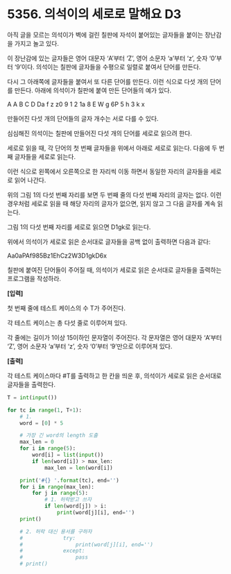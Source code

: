 # 5356. 의석이의 세로로 말해요 **D3**



아직 글을 모르는 의석이가 벽에 걸린 칠판에 자석이 붙어있는 글자들을 붙이는 장난감을 가지고 놀고 있다.

이 장난감에 있는 글자들은 영어 대문자 ‘A’부터 ‘Z’, 영어 소문자 ‘a’부터 ‘z’, 숫자 ‘0’부터 ‘9’이다. 의석이는 칠판에 글자들을 수평으로 일렬로 붙여서 단어를 만든다.

다시 그 아래쪽에 글자들을 붙여서 또 다른 단어를 만든다. 이런 식으로 다섯 개의 단어를 만든다. 아래에 의석이가 칠판에 붙여 만든 단어들의 예가 있다.
 

A A B C D Da f z z0 9 1 2 1a 8 E W g 6P 5 h 3 k x

 

만들어진 다섯 개의 단어들의 글자 개수는 서로 다를 수 있다.
 

심심해진 의석이는 칠판에 만들어진 다섯 개의 단어를 세로로 읽으려 한다.

세로로 읽을 때, 각 단어의 첫 번째 글자들을 위에서 아래로 세로로 읽는다. 다음에 두 번째 글자들을 세로로 읽는다.

이런 식으로 왼쪽에서 오른쪽으로 한 자리씩 이동 하면서 동일한 자리의 글자들을 세로로 읽어 나간다.

위의 그림 1의 다섯 번째 자리를 보면 두 번째 줄의 다섯 번째 자리의 글자는 없다. 이런 경우처럼 세로로 읽을 때 해당 자리의 글자가 없으면, 읽지 않고 그 다음 글자를 계속 읽는다.

그림 1의 다섯 번째 자리를 세로로 읽으면 D1gk로 읽는다.

위에서 의석이가 세로로 읽은 순서대로 글자들을 공백 없이 출력하면 다음과 같다:

 

Aa0aPAf985Bz1EhCz2W3D1gkD6x

 

칠판에 붙여진 단어들이 주어질 때, 의석이가 세로로 읽은 순서대로 글자들을 출력하는 프로그램을 작성하라.

 

**[입력]**
 

첫 번째 줄에 테스트 케이스의 수 T가 주어진다.
 

각 테스트 케이스는 총 다섯 줄로 이루어져 있다.

각 줄에는 길이가 1이상 15이하인 문자열이 주어진다. 각 문자열은 영어 대문자 ‘A’부터 ‘Z’, 영어 소문자 ‘a’부터 ‘z’, 숫자 ‘0’부터 ‘9’만으로 이루어져 있다.
 

**[출력]**
 

각 테스트 케이스마다 #T를 출력하고 한 칸을 띄운 후, 의석이가 세로로 읽은 순서대로 글자들을 출력한다.

```python
T = int(input())

for tc in range(1, T+1):
    # 1.
    word = [0] * 5

    # 가장 긴 word의 length 도출
    max_len = 0
    for i in range(5):
        word[i] = list(input())
        if len(word[i]) > max_len:
            max_len = len(word[i])

    print('#{} '.format(tc), end='')
    for i in range(max_len):
        for j in range(5):
            # 1. 허락받고 쓰자
            if len(word[j]) > i:
                print(word[j][i], end='')
    print()

    # 2. 허락 대신 용서를 구하자
    #             try:
    #                 print(word[j][i], end='')
    #             except:
    #                 pass
    # print()
```

